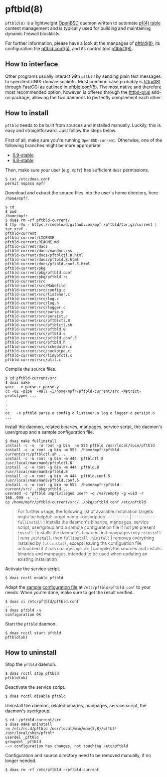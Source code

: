 # pftbld(8)

`pftbld(8)` is a lightweight [OpenBSD](https://www.openbsd.org) daemon written to automate [pf(4) table](http://man.openbsd.org/pf.conf#TABLES) content management and is typically used for building and maintaining dynamic firewall blocklists.

For further information, please have a look at the manpages of [pftbld(8)](https://mpfr.github.io/pftbld/pftbld.8.html), its configuration file [pftbld.conf(5)](https://mpfr.github.io/pftbld/pftbld.conf.5.html), and its control tool [pftblctl(8)](https://mpfr.github.io/pftbld/pftblctl.8.html).

## How to interface

Other programs usually interact with `pftbld` by sending plain text messages to specified UNIX-domain sockets. Most common case probably is [httpd(8)](http://man.openbsd.org/httpd) through FastCGI as outlined in [pftbld.conf(5)](https://mpfr.github.io/pftbld/pftbld.conf.5.html#EXAMPLES). The most native and therefore most recommended option, however, is offered through the [httpd-plus](https://github.com/mpfr/httpd-plus#notify-on-block) add-on package, allowing the two daemons to perfectly complement each other.

## How to install

`pftbld` needs to be built from sources and installed manually. Luckily, this is easy and straightforward. Just follow the steps below.

First of all, make sure you're running `OpenBSD-current`. Otherwise, one of the following branches might be more appropriate:
* [6.9-stable](https://github.com/mpfr/pftbld/tree/6.9-stable)
* [6.8-stable](https://github.com/mpfr/pftbld/tree/6.8-stable)

Then, make sure your user (e.g. `mpfr`) has sufficient `doas` permissions.

```
$ cat /etc/doas.conf
permit nopass mpfr
```

Download and extract the source files into the user's home directory, here `/home/mpfr`.

```
$ cd
$ pwd
/home/mpfr
$ doas rm -rf pftbld-current/
$ ftp -Vo - https://codeload.github.com/mpfr/pftbld/tar.gz/current | tar xzvf -
pftbld-current
pftbld-current/LICENSE
pftbld-current/README.md
pftbld-current/docs
pftbld-current/docs/mandoc.css
pftbld-current/docs/pftblctl.8.html
pftbld-current/docs/pftbld.8.html
pftbld-current/docs/pftbld.conf.5.html
pftbld-current/pkg
pftbld-current/pkg/pftbld.conf
pftbld-current/pkg/pftbld.rc
pftbld-current/src
pftbld-current/src/Makefile
pftbld-current/src/config.c
pftbld-current/src/listener.c
pftbld-current/src/log.c
pftbld-current/src/log.h
pftbld-current/src/logger.c
pftbld-current/src/parse.y
pftbld-current/src/persist.c
pftbld-current/src/pftblctl.8
pftbld-current/src/pftblctl.sh
pftbld-current/src/pftbld.8
pftbld-current/src/pftbld.c
pftbld-current/src/pftbld.conf.5
pftbld-current/src/pftbld.h
pftbld-current/src/scheduler.c
pftbld-current/src/sockpipe.c
pftbld-current/src/tinypfctl.c
pftbld-current/src/util.c
```

Compile the source files.

```
$ cd pftbld-current/src
$ doas make
yacc  -o parse.c parse.y
cc -O2 -pipe  -Wall -I/home/mpfr/pftbld-current/src -Wstrict-prototypes ...
.
.
.
cc   -o pftbld parse.o config.o listener.o log.o logger.o persist.o ...
```

Install the daemon, related binaries, manpages, service script, the daemon's user/group and a sample configuration file.

```
$ doas make fullinstall
install -c -s  -o root -g bin  -m 555 pftbld /usr/local/sbin/pftbld
install -c -o root -g bin -m 555  /home/mpfr/pftbld-current/src/pftblctl.sh ...
install -c -o root -g bin -m 444  pftblctl.8 /usr/local/man/man8/pftblctl.8
install -c -o root -g bin -m 444  pftbld.8 /usr/local/man/man8/pftbld.8
install -c -o root -g bin -m 444  pftbld.conf.5 /usr/local/man/man5/pftbld.conf.5
install -c -o root -g bin -m 555  /home/mpfr/pftbld-current/src/../pkg/pftbld...
useradd -c "pftbld unprivileged user" -d /var/empty -g =uid -r 100..999 -s ...
cp /home/mpfr/pftbld-current/src/../pkg/pftbld.conf /etc/pftbld
```

> For further usage, the following list of available installation targets might be helpful:
> target name | description
> ----------- | -----------
> `fullinstall` | installs the daemon's binaries, manpages, service script, user/group and a sample configuration file if not yet present
> `install` | installs the daemon's binaries and manpages only
> `reinstall` | runs `uninstall`, then `fullinstall`
> `uninstall` | removes everything installed by `fullinstall`, except leaving the configuation file untouched if it has changes
> `update` | compiles the sources and installs binaries and manpages, intended to be used when updating an existing installation

Activate the service script.

```
$ doas rcctl enable pftbld
```

Adapt the [sample](pkg/pftbld.conf) [configuration file](https://mpfr.github.io/pftbld/pftbld.conf.5.html) at `/etc/pftbld/pftbld.conf` to your needs. When you're done, make sure to get the result verified.

```
$ doas vi /etc/pftbld/pftbld.conf
...
$ doas pftbld -n
configuration OK
```

Start the `pftbld` daemon.

```
$ doas rcctl start pftbld
pftbld(ok)
```

## How to uninstall

Stop the `pftbld` daemon.

```
$ doas rcctl stop pftbld
pftbld(ok)
```

Deactivate the service script.

```
$ doas rcctl disable pftbld
```

Uninstall the daemon, related binaries, manpages, service script, the daemon's user/group.

```
$ cd ~/pftbld-current/src
$ doas make uninstall
rm /etc/rc.d/pftbld /usr/local/man/man{5,8}/pftbl* /usr/local/sbin/pftbl*
userdel _pftbld
groupdel _pftbld
--> configuration has changes, not touching /etc/pftbld
```

Configuration and source directory need to be removed manually, if no longer needed.

```
$ doas rm -rf /etc/pftbld ~/pftbld-current
```
